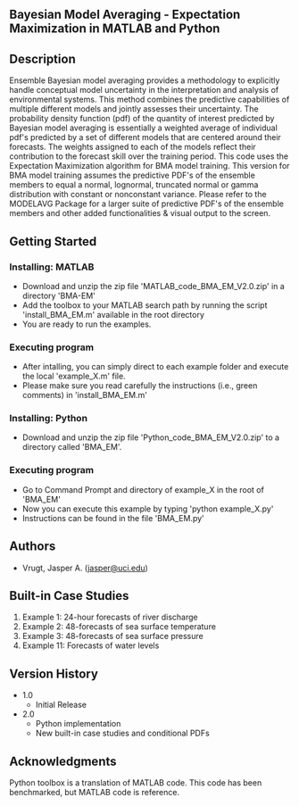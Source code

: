 ## Bayesian Model Averaging - Expectation Maximization in MATLAB and Python

## Description

Ensemble Bayesian model averaging provides a methodology to explicitly handle conceptual model uncertainty in the interpretation and analysis of environmental systems. This method combines the predictive capabilities of multiple different models and jointly assesses their uncertainty. The probability density function (pdf) of the quantity of interest predicted by Bayesian model averaging is essentially a weighted average of individual pdf's predicted by a set of different models that are centered around their forecasts. The weights assigned to each of the models reflect their contribution to the forecast skill over the training period. This code uses the Expectation Maximization algorithm for BMA model training. This version for BMA model training assumes the predictive PDF's of the ensemble members to equal a normal, lognormal, truncated normal or gamma distribution with constant or nonconstant variance. Please refer to the MODELAVG Package for a larger suite of predictive PDF's of the ensemble members and other added functionalities & visual output to the screen.

## Getting Started

### Installing: MATLAB

* Download and unzip the zip file 'MATLAB_code_BMA_EM_V2.0.zip' in a directory 'BMA-EM'
* Add the toolbox to your MATLAB search path by running the script 'install_BMA_EM.m' available in the root directory
* You are ready to run the examples.

### Executing program

* After intalling, you can simply direct to each example folder and execute the local 'example_X.m' file.
* Please make sure you read carefully the instructions (i.e., green comments) in 'install_BMA_EM.m'  

### Installing: Python

* Download and unzip the zip file 'Python_code_BMA_EM_V2.0.zip' to a directory called 'BMA_EM'.

### Executing program

* Go to Command Prompt and directory of example_X in the root of 'BMA_EM'
* Now you can execute this example by typing 'python example_X.py'
* Instructions can be found in the file 'BMA_EM.py' 
  
## Authors

* Vrugt, Jasper A. (jasper@uci.edu) 

## Built-in Case Studies

1. Example 1: 24-hour forecasts of river discharge
2. Example 2: 48-forecasts of sea surface temperature
3. Example 3: 48-forecasts of sea surface pressure
4. Example 11: Forecasts of water levels

## Version History

* 1.0
    * Initial Release
* 2.0
    * Python implementation
    * New built-in case studies and conditional PDFs

## Acknowledgments

Python toolbox is a translation of MATLAB code. This code has been benchmarked, but MATLAB code is reference. 
